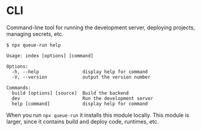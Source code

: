 # CLI

Command-line tool for running the development server, deploying projects,
managing secrets, etc.

```
$ npx queue-run help

Usage: index [options] [command]

Options:
  -h, --help                display help for command
  -V, --version             output the version number

Commands:
  build [options] [source]  Build the backend
  dev                       Run the development server
  help [command]            display help for command
```

When you run `npx queue-run` it installs this module locally. This module is larger, since it contains build and deploy code, runtimes, etc.